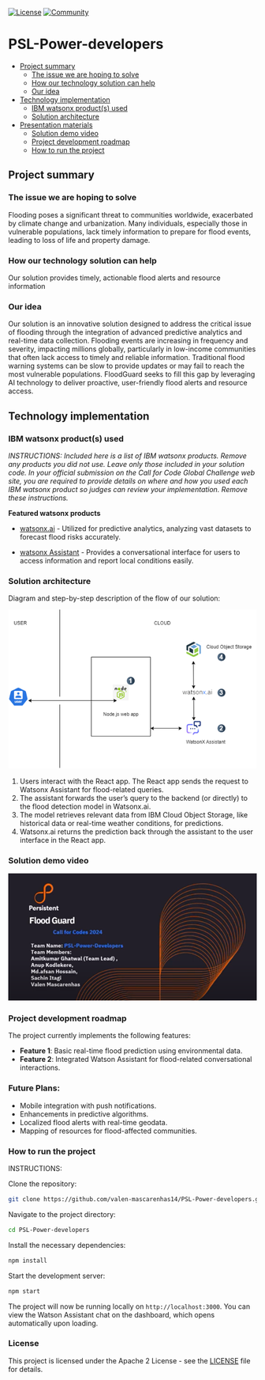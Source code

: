 [![License](https://img.shields.io/badge/License-Apache2-blue.svg)](https://www.apache.org/licenses/LICENSE-2.0) [![Community](https://img.shields.io/badge/Join-Community-blue)](https://developer.ibm.com/callforcode/solutions/projects/get-started/)

# PSL-Power-developers

- [Project summary](#project-summary)
  - [The issue we are hoping to solve](#the-issue-we-are-hoping-to-solve)
  - [How our technology solution can help](#how-our-technology-solution-can-help)
  - [Our idea](#our-idea)
- [Technology implementation](#technology-implementation)
  - [IBM watsonx product(s) used](#ibm-ai-services-used)
  - [Solution architecture](#solution-architecture)
- [Presentation materials](#presentation-materials)
  - [Solution demo video](#solution-demo-video)
  - [Project development roadmap](#project-development-roadmap)
  - [How to run the project](#how-to-run-the-project)

## Project summary

### The issue we are hoping to solve

Flooding poses a significant threat to communities worldwide, exacerbated by climate change and urbanization. Many individuals, especially those in vulnerable populations, lack timely information to prepare for flood events, leading to loss of life and property damage.

### How our technology solution can help

Our solution provides timely, actionable flood alerts and resource information

### Our idea

Our solution is an innovative solution designed to address the critical issue of flooding through the integration of advanced predictive analytics and real-time data collection. Flooding events are increasing in frequency and severity, impacting millions globally, particularly in low-income communities that often lack access to timely and reliable information. Traditional flood warning systems can be slow to provide updates or may fail to reach the most vulnerable populations. FloodGuard seeks to fill this gap by leveraging AI technology to deliver proactive, user-friendly flood alerts and resource access.


## Technology implementation

### IBM watsonx product(s) used

_INSTRUCTIONS: Included here is a list of IBM watsonx products. Remove any products you did not use. Leave only those included in your solution code. In your official submission on the Call for Code Global Challenge web site, you are required to provide details on where and how you used each IBM watsonx product so judges can review your implementation. Remove these instructions._

**Featured watsonx products**

- [watsonx.ai](https://www.ibm.com/products/watsonx-ai) - Utilized for predictive analytics, analyzing vast datasets to forecast flood risks accurately.


- [watsonx Assistant](https://cloud.ibm.com/catalog/services/watsonx-assistant) - Provides a conversational interface for users to access information and report local conditions easily.


### Solution architecture

Diagram and step-by-step description of the flow of our solution:

![Our app](./images/arch-diagram.png)

1. Users interact with the React app. The React app sends the request to Watsonx Assistant for flood-related queries.
2. The assistant forwards the user’s query to the backend (or directly) to the flood detection model in Watsonx.ai.
3. The model retrieves relevant data from IBM Cloud Object Storage, like historical data or real-time weather conditions, for predictions.
4. Watsonx.ai returns the prediction back through the assistant to the user interface in the React app.

### Solution demo video

[![Watch the video](./images/yt-thumbnail.png)](https://youtu.be/90-8X8iTMbU?si=lFAmiIOSSParuot1)

### Project development roadmap

The project currently implements the following features:
- **Feature 1**: Basic real-time flood prediction using environmental data.
- **Feature 2**: Integrated Watson Assistant for flood-related conversational interactions.

### Future Plans:
- Mobile integration with push notifications.
- Enhancements in predictive algorithms.
- Localized flood alerts with real-time geodata.
- Mapping of resources for flood-affected communities.


### How to run the project

INSTRUCTIONS: 


Clone the repository:
   ```bash
   git clone https://github.com/valen-mascarenhas14/PSL-Power-developers.git
   ```
Navigate to the project directory:
   ```bash
   cd PSL-Power-developers
   ```
Install the necessary dependencies:
   ```bash
   npm install 
   ```
Start the development server:
   ```bash
   npm start
   ```
The project will now be running locally on `http://localhost:3000`. You can view the Watson Assistant chat on the dashboard, which opens automatically upon loading.


### License

This project is licensed under the Apache 2 License - see the [LICENSE](LICENSE) file for details.

